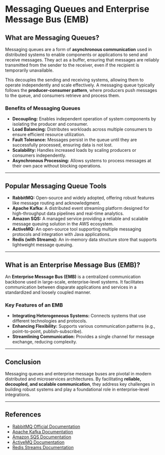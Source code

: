 # Messaging Queues and Enterprise Message Bus (EMB)

## What are Messaging Queues?  
Messaging queues are a form of **asynchronous communication** used in distributed systems to enable components or applications to send and receive messages. They act as a buffer, ensuring that messages are reliably transmitted from the sender to the receiver, even if the recipient is temporarily unavailable.  

This decouples the sending and receiving systems, allowing them to operate independently and scale effectively. A messaging queue typically follows the **producer-consumer pattern**, where producers push messages to the queue, and consumers retrieve and process them.  

### Benefits of Messaging Queues  
- **Decoupling:** Enables independent operation of system components by isolating the producer and consumer.  
- **Load Balancing:** Distributes workloads across multiple consumers to ensure efficient resource utilization.  
- **Fault Tolerance:** Messages persist in the queue until they are successfully processed, ensuring data is not lost.  
- **Scalability:** Handles increased loads by scaling producers or consumers independently.  
- **Asynchronous Processing:** Allows systems to process messages at their own pace without blocking operations.

---

## Popular Messaging Queue Tools  

- **RabbitMQ:** Open-source and widely adopted, offering robust features like message routing and acknowledgment.  
- **Apache Kafka:** A distributed event streaming platform designed for high-throughput data pipelines and real-time analytics.  
- **Amazon SQS:** A managed service providing a reliable and scalable message queuing solution in the AWS ecosystem.  
- **ActiveMQ:** An open-source tool supporting multiple messaging protocols and integration with Java applications.  
- **Redis (with Streams):** An in-memory data structure store that supports lightweight message queuing.  

---

## What is an Enterprise Message Bus (EMB)?  
An **Enterprise Message Bus (EMB)** is a centralized communication backbone used in large-scale, enterprise-level systems. It facilitates communication between disparate applications and services in a standardized and loosely coupled manner.  

### Key Features of an EMB  
- **Integrating Heterogeneous Systems:** Connects systems that use different technologies and protocols.  
- **Enhancing Flexibility:** Supports various communication patterns (e.g., point-to-point, publish-subscribe).  
- **Streamlining Communication:** Provides a single channel for message exchange, reducing complexity.  

---

## Conclusion  
Messaging queues and enterprise message buses are pivotal in modern distributed and microservices architectures. By facilitating **reliable, decoupled, and scalable communication**, they address key challenges in building robust systems and play a foundational role in enterprise-level integrations.

---

## References  
- [RabbitMQ Official Documentation](https://www.rabbitmq.com/documentation.html)  
- [Apache Kafka Documentation](https://kafka.apache.org/documentation/)  
- [Amazon SQS Documentation](https://aws.amazon.com/sqs/)  
- [ActiveMQ Documentation](https://activemq.apache.org/)  
- [Redis Streams Documentation](https://redis.io/docs/data-types/streams/)  
